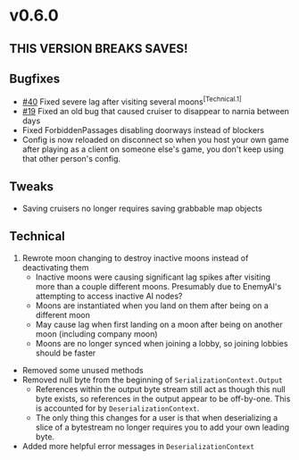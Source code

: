 # v0.6.0

## THIS VERSION BREAKS SAVES!

## Bugfixes
 - [#40](https://github.com/nikemitosis/LC-LabyrinthianFacilities/issues/40) Fixed severe lag after visiting several moons<sup>\[Technical.1]</sup>
 - [#19](https://github.com/nikemitosis/LC-LabyrinthianFacilities/issues/19) Fixed an old bug that caused cruiser to disappear to narnia between days
 - Fixed ForbiddenPassages disabling doorways instead of blockers
 - Config is now reloaded on disconnect so when you host your own game after playing as a client on someone else's game, you don't keep using that other person's config. 

## Tweaks
 - Saving cruisers no longer requires saving grabbable map objects

## Technical
 1. Rewrote moon changing to destroy inactive moons instead of deactivating them
    - Inactive moons were causing significant lag spikes after visiting more than a couple different moons. Presumably due to EnemyAI's attempting to access inactive AI nodes? 
	- Moons are instantiated when you land on them after being on a different moon
    - May cause lag when first landing on a moon after being on another moon (including company moon)
    - Moons are no longer synced when joining a lobby, so joining lobbies should be faster
 - Removed some unused methods
 - Removed null byte from the beginning of `SerializationContext.Output`
   - References within the output byte stream still act as though this null byte exists, so references in the output appear to be off-by-one. This is accounted for by `DeserializationContext`. 
   - The only thing this changes for a user is that when deserializing a slice of a bytestream no longer requires you to add your own leading byte. 
 - Added more helpful error messages in `DeserializationContext`